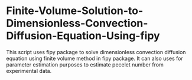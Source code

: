 # Finite-Volume-Solution-to-Dimensionless-Convection-Diffusion-Equation-Using-fipy
This script uses fipy package to solve dimensionless convection diffusion equation using finite volume method in fipy package. It can also uses for parameter estimation purposes to estimate pecelet number from experimental data.
